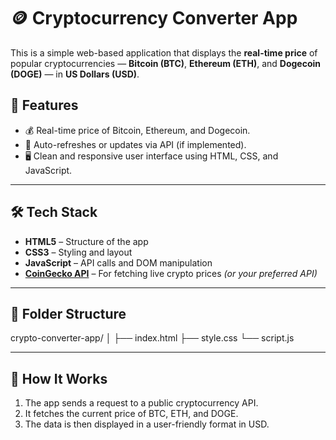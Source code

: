 # 🪙 Cryptocurrency Converter App

This is a simple web-based application that displays the **real-time price** of popular cryptocurrencies — **Bitcoin (BTC)**, **Ethereum (ETH)**, and **Dogecoin (DOGE)** — in **US Dollars (USD)**.

## 🚀 Features

- 💰 Real-time price of Bitcoin, Ethereum, and Dogecoin.
- 🔄 Auto-refreshes or updates via API (if implemented).
- 🖥️ Clean and responsive user interface using HTML, CSS, and JavaScript.

---

## 🛠️ Tech Stack

- **HTML5** – Structure of the app  
- **CSS3** – Styling and layout  
- **JavaScript** – API calls and DOM manipulation  
- **[CoinGecko API](https://www.coingecko.com/en/api)** – For fetching live crypto prices *(or your preferred API)*

---

## 📁 Folder Structure

crypto-converter-app/
│
├── index.html
├── style.css
└── script.js

--- 

## 🧠 How It Works

1. The app sends a request to a public cryptocurrency API.
2. It fetches the current price of BTC, ETH, and DOGE.
3. The data is then displayed in a user-friendly format in USD.
